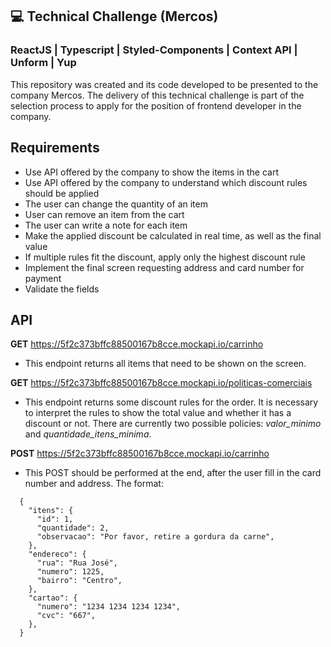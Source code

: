 ## 💻 Technical Challenge (Mercos)
### ReactJS | Typescript | Styled-Components | Context API | Unform | Yup
This repository was created and its code developed to be presented to the company Mercos. The delivery of this technical challenge is part of the selection process to apply for the position of frontend developer in the company.

## Requirements

- Use API offered by the company to show the items in the cart
- Use API offered by the company to understand which discount rules should be applied
- The user can change the quantity of an item
- User can remove an item from the cart
- The user can write a note for each item
- Make the applied discount be calculated in real time, as well as the final value
- If multiple rules fit the discount, apply only the highest discount rule
- Implement the final screen requesting address and card number for payment
- Validate the fields

## API

**GET** https://5f2c373bffc88500167b8cce.mockapi.io/carrinho
- This endpoint returns all items that need to be shown on the screen.

**GET** https://5f2c373bffc88500167b8cce.mockapi.io/politicas-comerciais
- This endpoint returns some discount rules for the order. It is necessary to interpret the rules to show the total value and whether it has a discount or not. There are currently two possible policies: *valor_minimo* and *quantidade_itens_minima*.

**POST** https://5f2c373bffc88500167b8cce.mockapi.io/carrinho
- This POST should be performed at the end, after the user fill in the card number and address. The format:
```
  {
    "itens": {
      "id": 1,
      "quantidade": 2,
      "observacao": "Por favor, retire a gordura da carne",
    },
    "endereco": {
      "rua": "Rua José",
      "numero": 1225,
      "bairro": "Centro",
    },
    "cartao": {
      "numero": "1234 1234 1234 1234",
      "cvc": "667",
    },
  }
```


